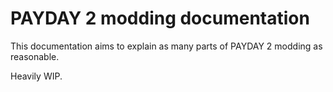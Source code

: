 # PAYDAY 2 modding documentation

This documentation aims to explain as many parts of PAYDAY 2 modding as reasonable.

Heavily WIP.
